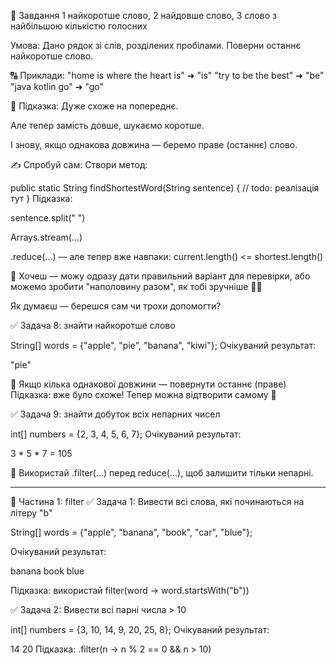 🔧 Завдання 
1 найкоротше слово, 
2 найдовше слово, 
3 слово з найбільшою кількістю голосних

Умова:
Дано рядок зі слів, розділених пробілами.
Поверни останнє найкоротше слово.

🔠 Приклади:
"home is where the heart is" ➜ "is"
"try to be the best"         ➜ "be"
"java kotlin go"             ➜ "go"

🧠 Підказка:
Дуже схоже на попереднє.

Але тепер замість довше, шукаємо коротше.

І знову, якщо однакова довжина — беремо праве
(останнє) слово.

✍️ Спробуй сам:
Створи метод:

public static String findShortestWord(String sentence)
{
// todo: реалізація тут
}
Підказка:

sentence.split(" ")

Arrays.stream(...)

.reduce(...) — але тепер вже навпаки: current.length()
<= shortest.length()

🔄 Хочеш — можу одразу дати правильний варіант для
перевірки, або можемо зробити "наполовину разом",
як тобі зручніше 🧑‍💻

Як думаєш — берешся сам чи трохи допомогти?

✅ Задача 8: знайти найкоротше слово

String[] words = {"apple", "pie", "banana", "kiwi"};
Очікуваний результат:

"pie"

🧠 Якщо кілька однакової довжини — повернути останнє (праве)
Підказка: вже було схоже! Тепер можна відтворити самому 💪

✅ Задача 9: знайти добуток всіх непарних чисел

int[] numbers = {2, 3, 4, 5, 6, 7};
Очікуваний результат:

3 * 5 * 7 = 105

🧠 Використай .filter(...) перед reduce(...),
щоб залишити тільки непарні.

--------------------------------
🔹 Частина 1: filter
✅ Задача 1: Вивести всі слова, які починаються на літеру "b"

String[] words = {"apple", "banana", "book", "car", "blue"};

Очікуваний результат:

banana
book
blue

Підказка: використай filter(word -> word.startsWith("b"))

✅ Задача 2: Вивести всі парні числа > 10

int[] numbers = {3, 10, 14, 9, 20, 25, 8};
Очікуваний результат:

14
20
Підказка: .filter(n -> n % 2 == 0 && n > 10)

